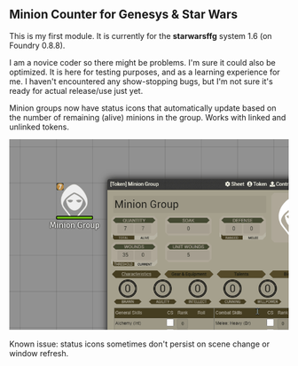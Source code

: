 ## Minion Counter for Genesys & Star Wars

This is my first module. It is currently for the **starwarsffg** system 1.6 (on Foundry 0.8.8). 

I am a novice coder so there might be problems. I'm sure it could also be optimized. It is here for testing purposes, and as a learning experience for me. I haven't encountered any show-stopping bugs, but I'm not sure it's ready for actual release/use just yet.

Minion groups now have status icons that automatically update based on the number of remaining (alive) minions in the group. Works with linked and unlinked tokens.

<img src="https://raw.githubusercontent.com/halfwalk/halfwalk.github.io/main/images/gifs/demo.gif" alt="demo" style="zoom:70%;" />

Known issue: status icons sometimes don't persist on scene change or window refresh. 
